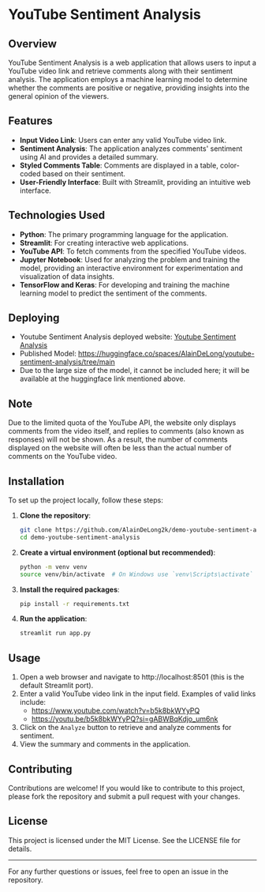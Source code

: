 # YouTube Sentiment Analysis  

## Overview  
YouTube Sentiment Analysis is a web application that allows users to input a YouTube video link and retrieve comments along with their sentiment analysis. The application employs a machine learning model to determine whether the comments are positive or negative, providing insights into the general opinion of the viewers.  

## Features  
- **Input Video Link**: Users can enter any valid YouTube video link.  
- **Sentiment Analysis**: The application analyzes comments' sentiment using AI and provides a detailed summary.  
- **Styled Comments Table**: Comments are displayed in a table, color-coded based on their sentiment.  
- **User-Friendly Interface**: Built with Streamlit, providing an intuitive web interface.  

## Technologies Used  
- **Python**: The primary programming language for the application.
- **Streamlit**: For creating interactive web applications.  
- **YouTube API**: To fetch comments from the specified YouTube videos.  
- **Jupyter Notebook**: Used for analyzing the problem and training the model, providing an interactive environment for experimentation and visualization of data insights.
- **TensorFlow and Keras**: For developing and training the machine learning model to predict the sentiment of the comments.

## Deploying
- Youtube Sentiment Analysis deployed website: [Youtube Sentiment Analysis](https://alaindelong-youtube-sentiment-analysis.hf.space/)
- Published Model: https://huggingface.co/spaces/AlainDeLong/youtube-sentiment-analysis/tree/main
- Due to the large size of the model, it cannot be included here; it will be available at the huggingface link mentioned above.

## Note
Due to the limited quota of the YouTube API, the website only displays comments from the video itself, and replies to comments (also known as responses) will not be shown. As a result, the number of comments displayed on the website will often be less than the actual number of comments on the YouTube video.

## Installation  
To set up the project locally, follow these steps:  

1. **Clone the repository**:  
   ```bash  
   git clone https://github.com/AlainDeLong2k/demo-youtube-sentiment-analysis.git
   cd demo-youtube-sentiment-analysis

2. **Create a virtual environment (optional but recommended)**:
   ```bash
   python -m venv venv  
   source venv/bin/activate  # On Windows use `venv\Scripts\activate`

3. **Install the required packages**:
   ```bash
   pip install -r requirements.txt
   
4. **Run the application**:
   ```bash
   streamlit run app.py

## Usage
1. Open a web browser and navigate to http://localhost:8501 (this is the default Streamlit port).
2. Enter a valid YouTube video link in the input field. Examples of valid links include:
   - https://www.youtube.com/watch?v=b5k8bkWYyPQ
   - https://youtu.be/b5k8bkWYyPQ?si=gABWBqKdjo_um6nk
3. Click on the `Analyze` button to retrieve and analyze comments for sentiment.
4. View the summary and comments in the application.

## Contributing
Contributions are welcome! If you would like to contribute to this project, please fork the repository and submit a pull request with your changes.

## License
This project is licensed under the MIT License. See the LICENSE file for details.

---
For any further questions or issues, feel free to open an issue in the repository.
